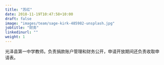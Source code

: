 ```yaml
---
title: "苏红"
date: 2018-11-19T10:47:58+10:00
draft: false
image: "images/team/sage-kirk-485982-unsplash.jpg"
jobtitle: "财务"
linkedinurl: ""
weight: 1
---
```


光泽县第一中学教师。负责捐款账户管理和财务公开，申请开放期间还负责收取申请表。
